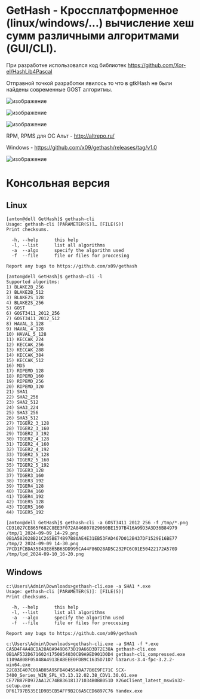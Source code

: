 # GetHash - Кроссплатформенное (linux/windows/...) вычисление хеш сумм различными алгоритмами (GUI/CLI).

При разработке использовался код библиотек https://github.com/Xor-el/HashLib4Pascal

Отправной точкой разработки явилось то что в gtkHash не были найдены современные GOST алгоритмы.

![изображение](https://github.com/user-attachments/assets/f018017c-49b2-4fad-bcc9-246be0b29795)

![изображение](https://github.com/user-attachments/assets/d5656892-40cd-4c73-ac9d-07099f37f43e)

![изображение](https://github.com/user-attachments/assets/e0004f30-19c3-4b06-97be-8cdbbfa95208)

RPM, RPMS для ОС Альт - http://altrepo.ru/

Windows - https://github.com/x09/gethash/releases/tag/v1.0

![изображение](https://github.com/user-attachments/assets/2cfb2a7e-b3f2-4b88-998f-21e99b89238d)

# Консольная версия
## Linux
````
[anton@dell GetHash]$ gethash-cli
Usage: gethash-cli [PARAMETER(S)]… [FILE(S)]
Print checksums.

  -h, --help      this help
  -l, --list      list all algorithms
  -a  --algo      specify the algorithm used
  -f  --file      file or files for proccesing

Report any bugs to https://github.com/x09/gethash
````

````
[anton@dell GetHash]$ gethash-cli -l
Supported algoritms:
1) BLAKE2B_256
2) BLAKE2B_512
3) BLAKE2S_128
4) BLAKE2S_256
5) GOST
6) GOST3411_2012_256
7) GOST3411_2012_512
8) HAVAL_3_128
9) HAVAL_4_128
10) HAVAL_5_128
11) KECCAK_224
12) KECCAK_256
13) KECCAK_288
14) KECCAK_384
15) KECCAK_512
16) MD5
17) RIPEMD_128
18) RIPEMD_160
19) RIPEMD_256
20) RIPEMD_320
21) SHA1
22) SHA2_256
23) SHA2_512
24) SHA3_224
25) SHA3_256
26) SHA3_512
27) TIGER2_3_128
28) TIGER2_3_160
29) TIGER2_3_192
30) TIGER2_4_128
31) TIGER2_4_160
32) TIGER2_4_192
33) TIGER2_5_128
34) TIGER2_5_160
35) TIGER2_5_192
36) TIGER3_128
37) TIGER3_160
38) TIGER3_192
39) TIGER4_128
40) TIGER4_160
41) TIGER4_192
42) TIGER5_128
43) TIGER5_160
44) TIGER5_192
````

````
[anton@dell GetHash]$ gethash-cli -a GOST3411_2012_256 -f /tmp/*.png 
CD31027CE865F682C8EE3F072A046807829060BE1597B416A99D3A3D36B84979 /tmp/1_2024-09-09_14-29.png
0B1A582028B21C265BE74B97B80AE4E31EB53FAD467D012B437DF1529E16BE77 /tmp/2_2024-09-09_14-30.png
7FCD1FCBDA35E43E865B63DD995CA44F86D28AD5C232FC6C01E50422172A570D /tmp/lpd_2024-09-10_16-20.png
````

## Windows
````
c:\Users\Admin\Downloads>gethash-cli.exe -a SHA1 *.exe
Usage: gethash-cli [PARAMETER(S)]: [FILE(S)]
Print checksums.

  -h, --help      this help
  -l, --list      list all algorithms
  -a  --algo      specify the algorithm used
  -f  --file      file or files for proccesing

Report any bugs to https://github.com/x09/gethash
````

````
c:\Users\Admin\Downloads>gethash-cli.exe -a SHA1 -f *.exe
CA5D4F4A48CDA28A0A949D673D19A66D3D72E38A gethash-cli.exe
0B1AF532D67160241750854030CB9A9ED901D0D4 gethash-cli_compressed.exe
1109AB08F05A48A4913EABEEE0FDB9C1635D71D7 lazarus-3.4-fpc-3.2.2-win64.exe
22C83E407C09AB05A95FB40455A0A77B6E9FE71C SCX-3400_Series_WIN_SPL_V3.13.12.02.38_CDV1.30.01.exe
CE77B87FD972AA12C74BB36181371034B0BB051D X2GoClient_latest_mswin32-setup.exe
DF61797B535E1D9B5CB5AFF9B2C6A5CED6897C76 Yandex.exe
````
